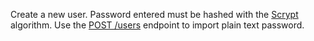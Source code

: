 Create a new user. Password entered must be hashed with the [Scrypt](https://github.com/Tarsnap/scrypt) algorithm. Use the [POST /users](/docs/server/users#usersCreate) endpoint to import plain text password.
